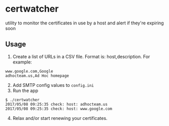 # certwatcher
utility to monitor the certificates in use by a host and alert if they're expiring soon


## Usage

1. Create a list of URLs in a CSV file. Format is: host,description. For example:
```
www.google.com,Google
adhocteam.us,Ad Hoc homepage
```
2. Add SMTP config values to `config.ini`
3. Run the app
```
$ ./certwatcher
2017/05/08 09:25:35 check: host: adhocteam.us
2017/05/08 09:25:35 check: host: www.google.com
```
4. Relax and/or start renewing your certificates.
